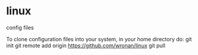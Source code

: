 linux
=====
config files

To clone configuration files into your system, in your home directory do:
git init
git remote add origin https://github.com/wronan/linux
git pull

